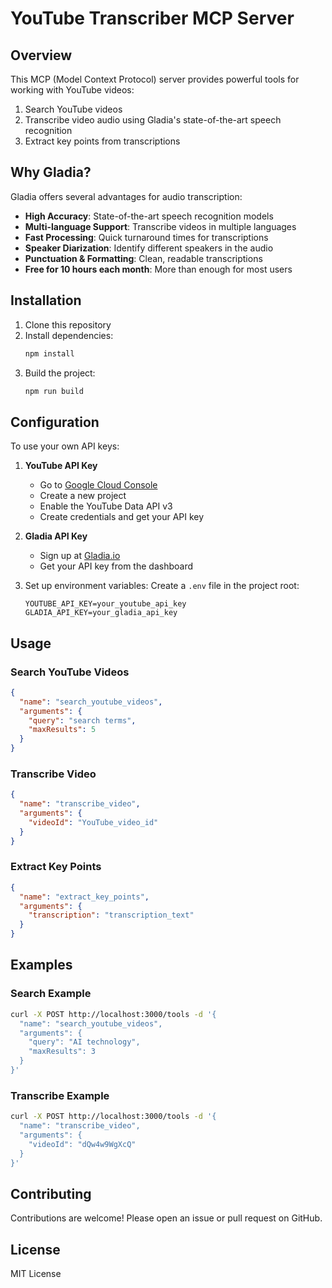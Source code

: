 # YouTube Transcriber MCP Server

## Overview
This MCP (Model Context Protocol) server provides powerful tools for working with YouTube videos:
1. Search YouTube videos
2. Transcribe video audio using Gladia's state-of-the-art speech recognition
3. Extract key points from transcriptions

## Why Gladia?
Gladia offers several advantages for audio transcription:
- **High Accuracy**: State-of-the-art speech recognition models
- **Multi-language Support**: Transcribe videos in multiple languages
- **Fast Processing**: Quick turnaround times for transcriptions
- **Speaker Diarization**: Identify different speakers in the audio
- **Punctuation & Formatting**: Clean, readable transcriptions
- **Free for 10 hours each month**: More than enough for most users

## Installation
1. Clone this repository
2. Install dependencies:
   ```bash
   npm install
   ```
3. Build the project:
   ```bash
   npm run build
   ```

## Configuration
To use your own API keys:

1. **YouTube API Key**
   - Go to [Google Cloud Console](https://console.cloud.google.com/)
   - Create a new project
   - Enable the YouTube Data API v3
   - Create credentials and get your API key

2. **Gladia API Key**
   - Sign up at [Gladia.io](https://gladia.io/)
   - Get your API key from the dashboard

3. Set up environment variables:
   Create a `.env` file in the project root:
   ```env
   YOUTUBE_API_KEY=your_youtube_api_key
   GLADIA_API_KEY=your_gladia_api_key
   ```

## Usage
### Search YouTube Videos
```json
{
  "name": "search_youtube_videos",
  "arguments": {
    "query": "search terms",
    "maxResults": 5
  }
}
```

### Transcribe Video
```json
{
  "name": "transcribe_video",
  "arguments": {
    "videoId": "YouTube_video_id"
  }
}
```

### Extract Key Points
```json
{
  "name": "extract_key_points",
  "arguments": {
    "transcription": "transcription_text"
  }
}
```

## Examples
### Search Example
```bash
curl -X POST http://localhost:3000/tools -d '{
  "name": "search_youtube_videos",
  "arguments": {
    "query": "AI technology",
    "maxResults": 3
  }
}'
```

### Transcribe Example
```bash
curl -X POST http://localhost:3000/tools -d '{
  "name": "transcribe_video",
  "arguments": {
    "videoId": "dQw4w9WgXcQ"
  }
}'
```

## Contributing
Contributions are welcome! Please open an issue or pull request on GitHub.

## License
MIT License
